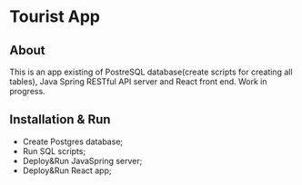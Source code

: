 # Tourist App
## About
This is an app existing of PostreSQL database(create scripts for creating all tables), Java Spring RESTful API server and React front end. Work in progress.
## Installation & Run
* Create Postgres database;
* Run SQL scripts;
* Deploy&Run JavaSpring server;
* Deploy&Run React app;
